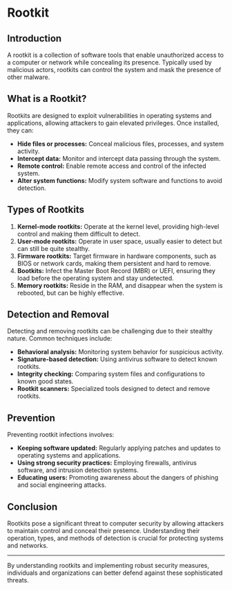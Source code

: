 # Rootkit

## Introduction

A rootkit is a collection of software tools that enable unauthorized access to a computer or network while concealing its presence. Typically used by malicious actors, rootkits can control the system and mask the presence of other malware.

## What is a Rootkit?

Rootkits are designed to exploit vulnerabilities in operating systems and applications, allowing attackers to gain elevated privileges. Once installed, they can:

- **Hide files or processes:** Conceal malicious files, processes, and system activity.
- **Intercept data:** Monitor and intercept data passing through the system.
- **Remote control:** Enable remote access and control of the infected system.
- **Alter system functions:** Modify system software and functions to avoid detection.

## Types of Rootkits

1. **Kernel-mode rootkits:** Operate at the kernel level, providing high-level control and making them difficult to detect.
2. **User-mode rootkits:** Operate in user space, usually easier to detect but can still be quite stealthy.
3. **Firmware rootkits:** Target firmware in hardware components, such as BIOS or network cards, making them persistent and hard to remove.
4. **Bootkits:** Infect the Master Boot Record (MBR) or UEFI, ensuring they load before the operating system and stay undetected.
5. **Memory rootkits:** Reside in the RAM, and disappear when the system is rebooted, but can be highly effective.

## Detection and Removal

Detecting and removing rootkits can be challenging due to their stealthy nature. Common techniques include:

- **Behavioral analysis:** Monitoring system behavior for suspicious activity.
- **Signature-based detection:** Using antivirus software to detect known rootkits.
- **Integrity checking:** Comparing system files and configurations to known good states.
- **Rootkit scanners:** Specialized tools designed to detect and remove rootkits.

## Prevention

Preventing rootkit infections involves:

- **Keeping software updated:** Regularly applying patches and updates to operating systems and applications.
- **Using strong security practices:** Employing firewalls, antivirus software, and intrusion detection systems.
- **Educating users:** Promoting awareness about the dangers of phishing and social engineering attacks.

## Conclusion

Rootkits pose a significant threat to computer security by allowing attackers to maintain control and conceal their presence. Understanding their operation, types, and methods of detection is crucial for protecting systems and networks.

---

By understanding rootkits and implementing robust security measures, individuals and organizations can better defend against these sophisticated threats.
